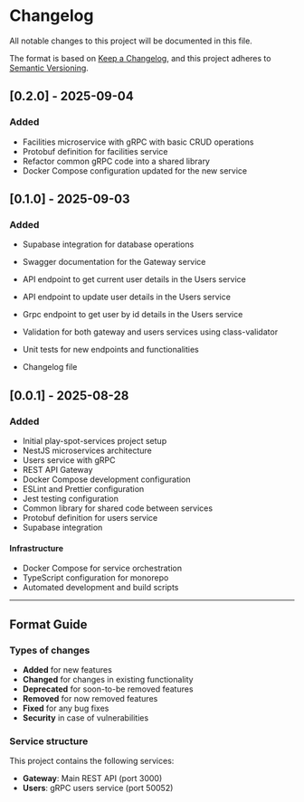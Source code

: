 # Changelog

All notable changes to this project will be documented in this file.

The format is based on [Keep a Changelog](https://keepachangelog.com/en/1.0.0/),
and this project adheres to [Semantic Versioning](https://semver.org/spec/v2.0.0.html).

## [0.2.0] - 2025-09-04

### Added

- Facilities microservice with gRPC with basic CRUD operations
- Protobuf definition for facilities service
- Refactor common gRPC code into a shared library
- Docker Compose configuration updated for the new service

## [0.1.0] - 2025-09-03

### Added

- Supabase integration for database operations
- Swagger documentation for the Gateway service
- API endpoint to get current user details in the Users service
- API endpoint to update user details in the Users service
- Grpc endpoint to get user by id details in the Users service
- Validation for both gateway and users services using class-validator
- Unit tests for new endpoints and functionalities

- Changelog file

## [0.0.1] - 2025-08-28

### Added

- Initial play-spot-services project setup
- NestJS microservices architecture
- Users service with gRPC
- REST API Gateway
- Docker Compose development configuration
- ESLint and Prettier configuration
- Jest testing configuration
- Common library for shared code between services
- Protobuf definition for users service
- Supabase integration

#### Infrastructure

- Docker Compose for service orchestration
- TypeScript configuration for monorepo
- Automated development and build scripts

---

## Format Guide

### Types of changes

- **Added** for new features
- **Changed** for changes in existing functionality
- **Deprecated** for soon-to-be removed features
- **Removed** for now removed features
- **Fixed** for any bug fixes
- **Security** in case of vulnerabilities

### Service structure

This project contains the following services:

- **Gateway**: Main REST API (port 3000)
- **Users**: gRPC users service (port 50052)

